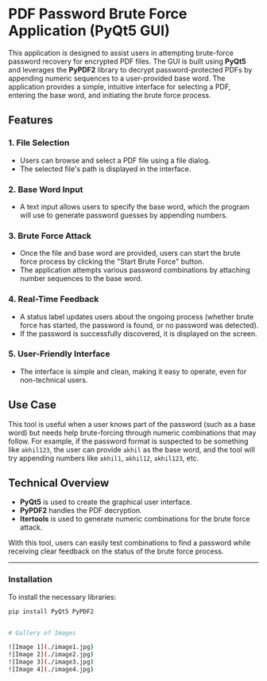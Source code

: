 # PDF Password Brute Force Application (PyQt5 GUI)

This application is designed to assist users in attempting brute-force password recovery for encrypted PDF files. The GUI is built using **PyQt5** and leverages the **PyPDF2** library to decrypt password-protected PDFs by appending numeric sequences to a user-provided base word. The application provides a simple, intuitive interface for selecting a PDF, entering the base word, and initiating the brute force process.

## Features

### 1. File Selection
- Users can browse and select a PDF file using a file dialog.
- The selected file's path is displayed in the interface.

### 2. Base Word Input
- A text input allows users to specify the base word, which the program will use to generate password guesses by appending numbers.

### 3. Brute Force Attack
- Once the file and base word are provided, users can start the brute force process by clicking the "Start Brute Force" button.
- The application attempts various password combinations by attaching number sequences to the base word.

### 4. Real-Time Feedback
- A status label updates users about the ongoing process (whether brute force has started, the password is found, or no password was detected).
- If the password is successfully discovered, it is displayed on the screen.

### 5. User-Friendly Interface
- The interface is simple and clean, making it easy to operate, even for non-technical users.

## Use Case

This tool is useful when a user knows part of the password (such as a base word) but needs help brute-forcing through numeric combinations that may follow. For example, if the password format is suspected to be something like `akhil123`, the user can provide `akhil` as the base word, and the tool will try appending numbers like `akhil1`, `akhil12`, `akhil123`, etc.

## Technical Overview

- **PyQt5** is used to create the graphical user interface.
- **PyPDF2** handles the PDF decryption.
- **Itertools** is used to generate numeric combinations for the brute force attack.

With this tool, users can easily test combinations to find a password while receiving clear feedback on the status of the brute force process.

---

### Installation

To install the necessary libraries:

```bash
pip install PyQt5 PyPDF2


# Gallery of Images

![Image 1](./image1.jpg)
![Image 2](./image2.jpg)
![Image 3](./image3.jpg)
![Image 4](./image4.jpg)

